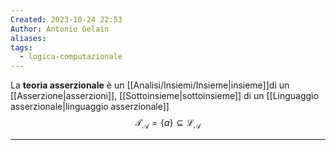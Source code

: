 ```yaml
---
Created: 2023-10-24 22:53
Author: Antonio Gelain
aliases: 
tags:
  - logica-computazionale
---
```


La **teoria asserzionale** è un [[Analisi/Insiemi/Insieme|insieme]]di un [[Asserzione|asserzioni]], [[Sottoinsieme|sottoinsieme]] di un [[Linguaggio asserzionale|linguaggio asserzionale]]
$$\mathcal{T}_{\mathcal{A}} = \{ a \} \subseteq \mathcal{L_{A}}$$

---
